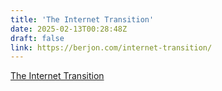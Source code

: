 ```yaml
---
title: 'The Internet Transition'
date: 2025-02-13T00:28:48Z
draft: false
link: https://berjon.com/internet-transition/
---
```

[The Internet Transition](https://berjon.com/internet-transition/)
